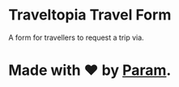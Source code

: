 # Traveltopia Travel Form
A form for travellers to request a trip via.

# Made with ❤ by [Param](https://www.paramsid.com).